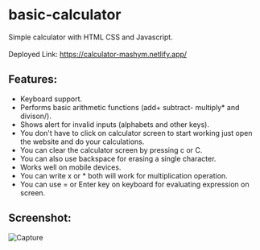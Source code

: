 # basic-calculator
Simple calculator with HTML CSS and Javascript.  </br>  
Deployed Link: https://calculator-mashym.netlify.app/ </br>

## Features:
* Keyboard support.  </br>
* Performs basic arithmetic functions (add+ subtract- multiply* and divison/).  </br>
* Shows alert for invalid inputs (alphabets and other keys).  </br>
* You don't have to click on calculator screen to start working just open the website and do your calculations.  </br>
* You can clear the calculator screen by pressing c or C.  </br>
* You can also use backspace for erasing a single character.  </br>
* Works well on mobile devices.  </br>
* You can write x or * both will work for multiplication operation.  </br>
* You can use = or Enter key on keyboard for evaluating expression on screen.


## Screenshot: </br>

![Capture](https://user-images.githubusercontent.com/87118384/187033591-823bc312-3189-4cef-8bfd-2bad13c65c26.PNG)

